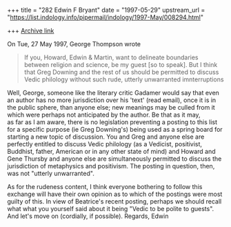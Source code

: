 +++
title = "282 Edwin F Bryant"
date = "1997-05-29"
upstream_url = "https://list.indology.info/pipermail/indology/1997-May/008294.html"

+++
[Archive link](https://list.indology.info/pipermail/indology/1997-May/008294.html)

On Tue, 27 May 1997, George Thompson wrote
>  
> If you, Howard, Edwin & Martin, want to delineate boundaries between
> religion and science, be my guest [so to speak]. But I think that Greg
> Downing and the rest of us should be permitted to discuss Vedic philology
> without such rude, utterly unwarranted imnterruptions
> 
Well, George, someone like the literary critic Gadamer would say that even
an author has no more jurisdiction over his 'text' (read email), once it
is in the public sphere, than anyone else; new meanings may be culled from
it which were perhaps not anticipated by the author.  Be that as it may,   
as far as I am aware, there is no legislation preventing a posting to this
list for a specific purpose (ie Greg Downing's) being used as a spring
board for starting a new topic of discussion.   You and Greg and anyone
else are perfectly entitled to discuss Vedic philology (as a Vedicist,
positivist, Buddhist, father, American or in any other state of mind) and
Howard and Gene Thursby and anyone else are simultaneously permitted to
discuss the jurisdiction of metaphysics and positivism.  The posting in
question, then, was not "utterly unwarranted". 

As for the rudeness content, I think everyone bothering to follow this
exchange will have their own opinion as to which of the postings were most
guilty of this. In view of Beatrice's recent posting, perhaps we should
recall what what you yourself said about it being "Vedic to be polite to
guests".   And let's move on (cordially, if possible).   Regards,   Edwin
> 
> 
> 
> 
> 
> 
> 
> 










